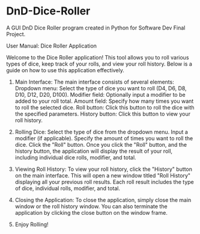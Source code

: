 # DnD-Dice-Roller
A GUI DnD Dice Roller program created in Python for Software Dev Final Project.

User Manual: Dice Roller Application

Welcome to the Dice Roller application! This tool allows you to roll various types of dice, keep track of your rolls, and view your roll history. 
Below is a guide on how to use this application effectively.

1. Main Interface:
The main interface consists of several elements:
Dropdown menu: Select the type of dice you want to roll (D4, D6, D8, D10, D12, D20, D100).
Modifier field: Optionally input a modifier to be added to your roll total.
Amount field: Specify how many times you want to roll the selected dice.
Roll button: Click this button to roll the dice with the specified parameters.
History button: Click this button to view your roll history.

2. Rolling Dice:
Select the type of dice from the dropdown menu.
Input a modifier (if applicable).
Specify the amount of times you want to roll the dice.
Click the "Roll" button.
Once you click the "Roll" button, and the history button, the application will display the result of your roll, including individual dice rolls, modifier, and total.

3. Viewing Roll History:
To view your roll history, click the "History" button on the main interface.
This will open a new window titled "Roll History" displaying all your previous roll results.
Each roll result includes the type of dice, individual rolls, modifier, and total.

4. Closing the Application:
To close the application, simply close the main window or the roll history window.
You can also terminate the application by clicking the close button on the window frame.

5. Enjoy Rolling!
